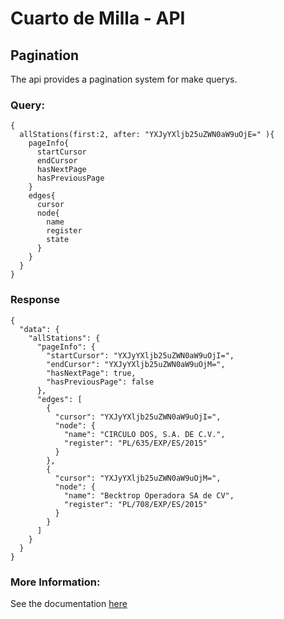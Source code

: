 # Cuarto de Milla - API

## Pagination

The api provides a pagination system for make querys. 

### Query:
```
{
  allStations(first:2, after: "YXJyYXljb25uZWN0aW9uOjE=" ){
    pageInfo{
      startCursor
      endCursor
      hasNextPage
      hasPreviousPage
    }
    edges{
      cursor
      node{
        name
        register
        state
      }
    }
  }
}

```
### Response

```
{
  "data": {
    "allStations": {
      "pageInfo": {
        "startCursor": "YXJyYXljb25uZWN0aW9uOjI=",
        "endCursor": "YXJyYXljb25uZWN0aW9uOjM=",
        "hasNextPage": true,
        "hasPreviousPage": false
      },
      "edges": [
        {
          "cursor": "YXJyYXljb25uZWN0aW9uOjI=",
          "node": {
            "name": "CIRCULO DOS, S.A. DE C.V.",
            "register": "PL/635/EXP/ES/2015"
          }
        },
        {
          "cursor": "YXJyYXljb25uZWN0aW9uOjM=",
          "node": {
            "name": "Becktrop Operadora SA de CV",
            "register": "PL/708/EXP/ES/2015"
          }
        }
      ]
    }
  }
}

```

### More Information:
See the documentation [here](https://github.com/graphql-python/graphene/wiki/Relay-Pagination-example)